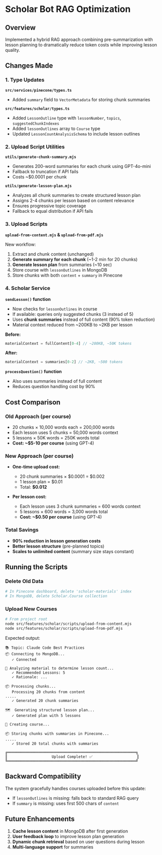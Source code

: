 # Scholar Bot RAG Optimization

## Overview

Implemented a hybrid RAG approach combining pre-summarization with lesson planning to dramatically reduce token costs while improving lesson quality.

## Changes Made

### 1. Type Updates

**`src/services/pinecone/types.ts`**
- Added `summary` field to `VectorMetadata` for storing chunk summaries

**`src/features/scholar/types.ts`**
- Added `LessonOutline` type with `lessonNumber`, `topics`, `suggestedChunkIndexes`
- Added `lessonOutlines` array to `Course` type
- Updated `LessonCountAnalysisSchema` to include lesson outlines

### 2. Upload Script Utilities

**`utils/generate-chunk-summary.mjs`**
- Generates 200-word summaries for each chunk using GPT-4o-mini
- Fallback to truncation if API fails
- Costs ~$0.0001 per chunk

**`utils/generate-lesson-plan.mjs`**
- Analyzes all chunk summaries to create structured lesson plan
- Assigns 2-4 chunks per lesson based on content relevance
- Ensures progressive topic coverage
- Fallback to equal distribution if API fails

### 3. Upload Scripts

**`upload-from-content.mjs` & `upload-from-pdf.mjs`**

New workflow:
1. Extract and chunk content (unchanged)
2. **Generate summary for each chunk** (~1-2 min for 20 chunks)
3. **Generate lesson plan** from summaries (~10 sec)
4. Store course with `lessonOutlines` in MongoDB
5. Store chunks with both `content` + `summary` in Pinecone

### 4. Scholar Service

**`sendLesson()` function**
- Now checks for `lessonOutlines` in course
- If available: queries only suggested chunks (3 instead of 5)
- Uses **chunk summaries** instead of full content (90% token reduction)
- Material context reduced from ~200KB to ~2KB per lesson

**Before:**
```typescript
materialContext = fullContent[0-4] // ~200KB, ~50K tokens
```

**After:**
```typescript
materialContext = summaries[0-2] // ~2KB, ~500 tokens
```

**`processQuestion()` function**
- Also uses summaries instead of full content
- Reduces question handling cost by 90%

## Cost Comparison

### Old Approach (per course)
- 20 chunks × 10,000 words each = 200,000 words
- Each lesson uses 5 chunks = 50,000 words context
- 5 lessons × 50K words = 250K words total
- **Cost: ~$5-10 per course** (using GPT-4)

### New Approach (per course)
- **One-time upload cost:**
  - 20 chunk summaries × $0.0001 = $0.002
  - 1 lesson plan = $0.01
  - Total: **$0.012**

- **Per lesson cost:**
  - Each lesson uses 3 chunk summaries = 600 words context
  - 5 lessons × 600 words = 3,000 words total
  - **Cost: ~$0.50 per course** (using GPT-4)

### Total Savings
- **90% reduction in lesson generation costs**
- **Better lesson structure** (pre-planned topics)
- **Scales to unlimited content** (summary size stays constant)

## Running the Scripts

### Delete Old Data
```bash
# In Pinecone dashboard, delete 'scholar-materials' index
# In MongoDB, delete Scholar.Course collection
```

### Upload New Courses
```bash
# From project root
node src/features/scholar/scripts/upload-from-content.mjs
node src/features/scholar/scripts/upload-from-pdf.mjs
```

Expected output:
```
📚 Topic: Claude Code Best Practices
📦 Connecting to MongoDB...
   ✓ Connected

🤖 Analyzing material to determine lesson count...
   ✓ Recommended Lessons: 5
   ✓ Rationale: ...

📦 Processing chunks...
   Processing 20 chunks from content
.....
   ✓ Generated 20 chunk summaries

🗺️  Generating structured lesson plan...
   ✓ Generated plan with 5 lessons

💾 Creating course...

📦 Storing chunks with summaries in Pinecone...
.....
   ✓ Stored 20 total chunks with summaries

╔══════════════════════════════════════════════════════════╗
║                    Upload Complete! ✅                    ║
╚══════════════════════════════════════════════════════════╝
```

## Backward Compatibility

The system gracefully handles courses uploaded before this update:
- If `lessonOutlines` is missing: falls back to standard RAG query
- If `summary` is missing: uses first 500 chars of `content`

## Future Enhancements

1. **Cache lesson content** in MongoDB after first generation
2. **User feedback loop** to improve lesson plan generation
3. **Dynamic chunk retrieval** based on user questions during lesson
4. **Multi-language support** for summaries
